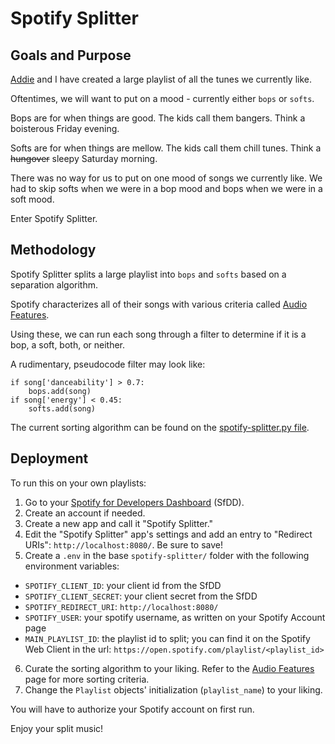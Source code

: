 # Spotify Splitter

## Goals and Purpose
[Addie](https://github.com/addiejackson) and I have created a large playlist of all the tunes we currently like.

Oftentimes, we will want to put on a mood - currently either `bops` or `softs`.

Bops are for when things are good. The kids call them bangers. Think a boisterous Friday evening.

Softs are for when things are mellow. The kids call them chill tunes. Think a ~~hungover~~ sleepy Saturday morning.

There was no way for us to put on one mood of songs we currently like. We had to skip softs when we were in a bop mood and bops when we were in a soft mood.

Enter Spotify Splitter.

## Methodology
Spotify Splitter splits a large playlist into `bops` and `softs` based on a separation algorithm.

Spotify characterizes all of their songs with various criteria called [Audio Features](https://developer.spotify.com/documentation/web-api/reference/#/operations/get-audio-features).

Using these, we can run each song through a filter to determine if it is a bop, a soft, both, or neither.

A rudimentary, pseudocode filter may look like:
```
if song['danceability'] > 0.7:
    bops.add(song)
if song['energy'] < 0.45:
    softs.add(song)
```

The current sorting algorithm can be found on the [spotify-splitter.py file](https://github.com/GusVieweg/spotify-splitter/blob/15a2b215639a9333600dd0fc40f5cb8b1a6d009e/spotify-splitter.py#L34). 

## Deployment
To run this on your own playlists:

1. Go to your [Spotify for Developers Dashboard](https://developer.spotify.com/dashboard/login) (SfDD).
2. Create an account if needed.
3. Create a new app and call it "Spotify Splitter."
4. Edit the "Spotify Splitter" app's settings and add an entry to "Redirect URIs": `http://localhost:8080/`. Be sure to save! 
5. Create a `.env` in the base `spotify-splitter/` folder with the following environment variables:
- `SPOTIFY_CLIENT_ID`: your client id from the SfDD
- `SPOTIFY_CLIENT_SECRET`: your client secret from the SfDD
- `SPOTIFY_REDIRECT_URI`: `http://localhost:8080/`
- `SPOTIFY_USER`: your spotify username, as written on your Spotify Account page
- `MAIN_PLAYLIST_ID`: the playlist id to split; you can find it on the Spotify Web Client in the url: `https://open.spotify.com/playlist/<playlist_id>`
6. Curate the sorting algorithm to your liking. Refer to the [Audio Features](https://developer.spotify.com/documentation/web-api/reference/#/operations/get-audio-features) page for more sorting criteria.
7. Change the `Playlist` objects' initialization (`playlist_name`) to your liking.

You will have to authorize your Spotify account on first run.

Enjoy your split music!
